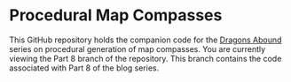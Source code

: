 # Procedural Map Compasses

This GitHub repository holds the companion code for the [Dragons Abound](https://heredragonsabound.blogspot.com/) series on procedural generation of map compasses.  You are currently viewing the Part 8 branch of the repository.  This branch contains the code associated with Part 8 of the blog series.

